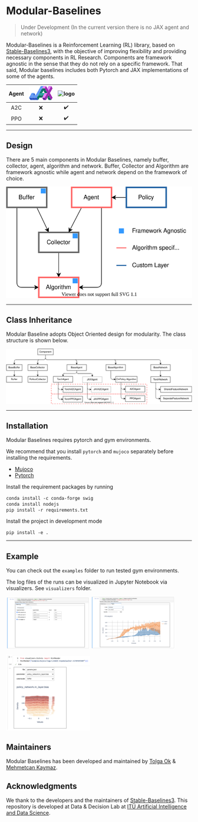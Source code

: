 # Modular-Baselines

> Under Development (In the current version there is no JAX agent and network)

Modular-Baselines is a Reinforcement Learning (RL) library, based on [Stable-Baselines3](https://github.com/DLR-RM/stable-baselines3), with the objective of improving flexibility and providing necessary components in RL Research. Components are framework agnostic in the sense that they do not rely on a specific framework. That said, Modular baselines includes both Pytorch and JAX implementations of some of the agents.

| Agent |  <img src="https://raw.githubusercontent.com/google/jax/main/images/jax_logo_250px.png" width = 64px alt="logo"></img> | <img src="https://pytorch.org/assets/images/pytorch-logo.png" width = 50px  height = 50px alt="logo"></img> |
|:-----:|:---------:|:---------:|
|  A2C  |:x:|:heavy_check_mark:|
|  PPO  |:x:|:heavy_check_mark:|

- - -
## Design

There are 5 main components in Modular Baselines, namely buffer, collector, agent, algorithm and network. Buffer, Collector and Algorithm are framework agnostic while agent and network depend on the framework of choice.

<img src="./docs/design.svg">

- - -

## Class Inheritance

Modular Baseline adopts Object Oriented design for modularity. The class structure is shown below.

<img src="./docs/class_inheritance.svg">

- - -
## Installation

Modular Baselines requires pytorch and gym environments.

We recommend that you install ```pytorch``` and ```mujoco``` separately before installing the requirements. 

- [Mujoco](https://github.com/openai/mujoco-py)
- [Pytorch](https://pytorch.org/get-started/locally/) 

Install the requirement packages by running

```
conda install -c conda-forge swig
conda install nodejs
pip install -r requirements.txt
```

Install the project in development mode

```
pip install -e .
```

- - -
## Example

You can check out the ```examples``` folder to run tested gym environments.

The log files of the runs can be visualized in Jupyter Notebook via visualizers. See ```visualizers``` folder.

<p float="left">
  <img src="docs/notebook-renderer-1.png" width="45%" />
  <img src="docs/notebook-renderer-2.png" width="45%" />
</p>
<p float="left">
<img src="docs/notebook-renderer-3.png" width="45%" />
<!-- <img src="docs/notebook-renderer-4.png" width="45%" /> -->
</p>

## Maintainers

Modular Baselines has been developed and maintained by [Tolga Ok](https://tolgaok.github.io./) & [Mehmetcan Kaymaz](https://github.com/MehmetcanKaymaz).

## Acknowledgments

We thank to the developers and the maintainers of [Stable-Baselines3](https://github.com/DLR-RM/stable-baselines3). This repository is developed at Data & Decision Lab at [ITÜ Artificial Intelligence and Data Science](https://ai.itu.edu.tr).